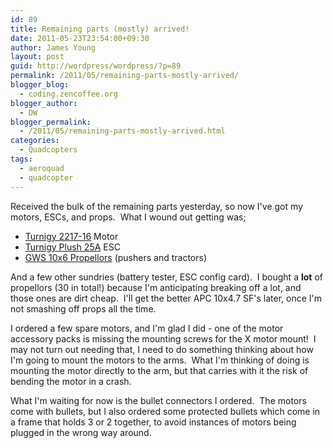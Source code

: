 ```yaml
---
id: 89
title: Remaining parts (mostly) arrived!
date: 2011-05-23T23:54:00+09:30
author: James Young
layout: post
guid: http://wordpress/wordpress/?p=89
permalink: /2011/05/remaining-parts-mostly-arrived/
blogger_blog:
  - coding.zencoffee.org
blogger_author:
  - DW
blogger_permalink:
  - /2011/05/remaining-parts-mostly-arrived.html
categories:
  - Quadcopters
tags:
  - aeroquad
  - quadcopter
---
```

Received the bulk of the remaining parts yesterday, so now I've got my motors, ESCs, and props.  What I wound out getting was;

  * [Turnigy 2217-16](http://www.hobbyking.com/hobbyking/store/uh_viewitem.asp?idproduct=5690) Motor
  * [Turnigy Plush 25A](http://www.hobbyking.com/hobbycity/store/uh_viewitem.asp?idproduct=2163) ESC 
  * [GWS 10x6 Propellors](http://www.hobbyking.com/hobbyking/store/uh_viewItem.asp?idproduct=11333) (pushers and tractors)

And a few other sundries (battery tester, ESC config card).  I bought a **lot** of propellors (30 in total!) because I'm anticipating breaking off a lot, and those ones are dirt cheap.  I'll get the better APC 10x4.7 SF's later, once I'm not smashing off props all the time.

I ordered a few spare motors, and I'm glad I did - one of the motor accessory packs is missing the mounting screws for the X motor mount!  I may not turn out needing that, I need to do something thinking about how I'm going to mount the motors to the arms.  What I'm thinking of doing is mounting the motor directly to the arm, but that carries with it the risk of bending the motor in a crash.

What I'm waiting for now is the bullet connectors I ordered.  The motors come with bullets, but I also ordered some protected bullets which come in a frame that holds 3 or 2 together, to avoid instances of motors being plugged in the wrong way around.